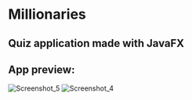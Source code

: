 # Millionaries
## Quiz application made with JavaFX

## App preview:
![Screenshot_5](https://user-images.githubusercontent.com/79639840/120033068-62c97b00-bffb-11eb-855d-6830a4287524.png)
![Screenshot_4](https://user-images.githubusercontent.com/79639840/120033053-5e04c700-bffb-11eb-8f06-a8ea27bfa60f.png)
